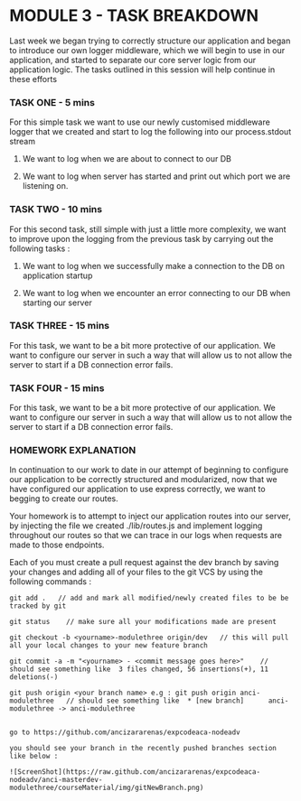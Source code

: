 # MODULE 3 - TASK BREAKDOWN

Last week we began trying to correctly structure our application and began to introduce
our own logger middleware, which we will begin to use in our application, and
started to separate our core server logic from our application logic. The tasks
outlined in this session will help continue in these efforts  

### TASK ONE - 5 mins

For this simple task we want to use our newly customised middleware logger that we created
and start to log the following into our process.stdout stream

1. We want to log when we are about to connect to our DB

2. We want to log when server has started and print out which port we
   are listening on.

### TASK TWO - 10 mins

For this second task, still simple with just a little more complexity, we want to improve upon
the logging from the previous task by carrying out the following tasks :

1. We want to log when we successfully make a connection to the DB on application startup

2. We want to log when we encounter an error connecting to our DB when starting our server

### TASK THREE - 15 mins

For this task, we want to be a bit more protective of our application. We want to configure our server in such a way that will allow us to not allow the server to start if a DB connection error fails.

### TASK FOUR - 15 mins

For this task, we want to be a bit more protective of our application. We want to configure our server in such a way that will allow us to not allow the server to start if a DB connection error fails.

### HOMEWORK EXPLANATION

In continuation to our work to date in our attempt of beginning to configure our application to be correctly structured and modularized, now that we have configured our application to use express correctly, we want to begging to create our routes.

Your homework is to attempt to inject our application routes into our server, by injecting the file we created ./lib/routes.js and implement logging throughout our routes so that we can trace in our logs when requests are made to those endpoints.

Each of you must create a pull request against the dev branch by saving your changes and adding all of your files to the git VCS by using the following commands :

    git add .   // add and mark all modified/newly created files to be be tracked by git

    git status    // make sure all your modifications made are present

    git checkout -b <yourname>-modulethree origin/dev   // this will pull all your local changes to your new feature branch    

    git commit -a -m "<yourname> - <commit message goes here>"    // should see something like  3 files changed, 56 insertions(+), 11 deletions(-)

    git push origin <your branch name> e.g : git push origin anci-modulethree   // should see something like  * [new branch]      anci-modulethree -> anci-modulethree


    go to https://github.com/ancizararenas/expcodeaca-nodeadv

    you should see your branch in the recently pushed branches section like below :

    ![ScreenShot](https://raw.github.com/ancizararenas/expcodeaca-nodeadv/anci-masterdev-modulethree/courseMaterial/img/gitNewBranch.png)
